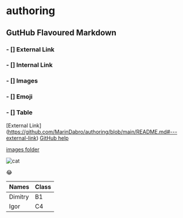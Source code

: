 # authoring
## GutHub Flavoured Markdown

### - [] External Link
### - [] Internal Link
### - [] Images
### - [] Emoji
### - [] Table

[External Link] (https://github.com/MarinDabro/authoring/blob/main/README.md#---external-link) [GitHub help](https://help.github.com/en)

[images folder](images)

![cat](images/c672ce6-1703-48ed-af3d-a823b6e6753a_16x9_1200x676.jpeg)

:joy:

| Names       | Class       |
| ----------- | ----------- |
| Dimitry     | B1          |
| Igor        | C4          |
